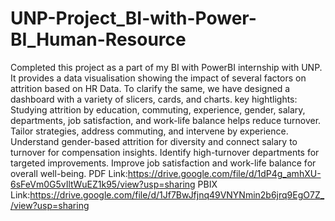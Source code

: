 # UNP-Project_BI-with-Power-BI_Human-Resource
Completed this project as a part of my BI with PowerBI internship with UNP. It provides a data visualisation showing the impact of several factors on attrition based on HR Data. To clarify the same, we have designed a dashboard with a variety of slicers, cards, and charts.
key hightlights:
Studying attrition by education, commuting, experience, gender, salary, departments, job satisfaction, and work-life balance helps reduce turnover. 
Tailor strategies, address commuting, and intervene by experience. Understand gender-based attrition for diversity and connect salary to turnover for compensation insights. 
Identify high-turnover departments for targeted improvements. Improve job satisfaction and work-life balance for overall well-being.
PDF Link:https://drive.google.com/file/d/1dP4g_amhXU-6sFeVm0G5vIltWuEZ1k95/view?usp=sharing
PBIX Link:https://drive.google.com/file/d/1Jf7BwJfjnq49VNYNmin2b6jrq9EgO7Z_/view?usp=sharing
